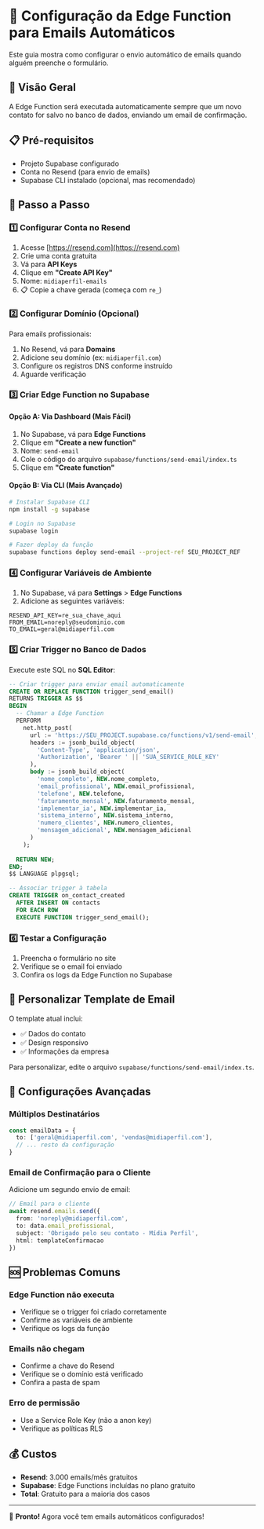 # 📧 Configuração da Edge Function para Emails Automáticos

Este guia mostra como configurar o envio automático de emails quando alguém preenche o formulário.

## 🎯 Visão Geral

A Edge Function será executada automaticamente sempre que um novo contato for salvo no banco de dados, enviando um email de confirmação.

## 📋 Pré-requisitos

- Projeto Supabase configurado
- Conta no Resend (para envio de emails)
- Supabase CLI instalado (opcional, mas recomendado)

## 🚀 Passo a Passo

### 1️⃣ **Configurar Conta no Resend**

1. Acesse [https://resend.com](https://resend.com)
2. Crie uma conta gratuita
3. Vá para **API Keys**
4. Clique em **"Create API Key"**
5. Nome: `midiaperfil-emails`
6. 📋 Copie a chave gerada (começa com `re_`)

### 2️⃣ **Configurar Domínio (Opcional)**

Para emails profissionais:
1. No Resend, vá para **Domains**
2. Adicione seu domínio (ex: `midiaperfil.com`)
3. Configure os registros DNS conforme instruído
4. Aguarde verificação

### 3️⃣ **Criar Edge Function no Supabase**

#### Opção A: Via Dashboard (Mais Fácil)

1. No Supabase, vá para **Edge Functions**
2. Clique em **"Create a new function"**
3. Nome: `send-email`
4. Cole o código do arquivo `supabase/functions/send-email/index.ts`
5. Clique em **"Create function"**

#### Opção B: Via CLI (Mais Avançado)

```bash
# Instalar Supabase CLI
npm install -g supabase

# Login no Supabase
supabase login

# Fazer deploy da função
supabase functions deploy send-email --project-ref SEU_PROJECT_REF
```

### 4️⃣ **Configurar Variáveis de Ambiente**

1. No Supabase, vá para **Settings** > **Edge Functions**
2. Adicione as seguintes variáveis:

```
RESEND_API_KEY=re_sua_chave_aqui
FROM_EMAIL=noreply@seudominio.com
TO_EMAIL=geral@midiaperfil.com
```

### 5️⃣ **Criar Trigger no Banco de Dados**

Execute este SQL no **SQL Editor**:

```sql
-- Criar trigger para enviar email automaticamente
CREATE OR REPLACE FUNCTION trigger_send_email()
RETURNS TRIGGER AS $$
BEGIN
  -- Chamar a Edge Function
  PERFORM
    net.http_post(
      url := 'https://SEU_PROJECT.supabase.co/functions/v1/send-email',
      headers := jsonb_build_object(
        'Content-Type', 'application/json',
        'Authorization', 'Bearer ' || 'SUA_SERVICE_ROLE_KEY'
      ),
      body := jsonb_build_object(
        'nome_completo', NEW.nome_completo,
        'email_profissional', NEW.email_profissional,
        'telefone', NEW.telefone,
        'faturamento_mensal', NEW.faturamento_mensal,
        'implementar_ia', NEW.implementar_ia,
        'sistema_interno', NEW.sistema_interno,
        'numero_clientes', NEW.numero_clientes,
        'mensagem_adicional', NEW.mensagem_adicional
      )
    );
  
  RETURN NEW;
END;
$$ LANGUAGE plpgsql;

-- Associar trigger à tabela
CREATE TRIGGER on_contact_created
  AFTER INSERT ON contacts
  FOR EACH ROW
  EXECUTE FUNCTION trigger_send_email();
```

### 6️⃣ **Testar a Configuração**

1. Preencha o formulário no site
2. Verifique se o email foi enviado
3. Confira os logs da Edge Function no Supabase

## 📧 Personalizar Template de Email

O template atual inclui:
- ✅ Dados do contato
- ✅ Design responsivo
- ✅ Informações da empresa

Para personalizar, edite o arquivo `supabase/functions/send-email/index.ts`.

## 🔧 Configurações Avançadas

### Múltiplos Destinatários

```typescript
const emailData = {
  to: ['geral@midiaperfil.com', 'vendas@midiaperfil.com'],
  // ... resto da configuração
}
```

### Email de Confirmação para o Cliente

Adicione um segundo envio de email:

```typescript
// Email para o cliente
await resend.emails.send({
  from: 'noreply@midiaperfil.com',
  to: data.email_profissional,
  subject: 'Obrigado pelo seu contato - Mídia Perfil',
  html: templateConfirmacao
})
```

## 🆘 Problemas Comuns

### Edge Function não executa
- Verifique se o trigger foi criado corretamente
- Confirme as variáveis de ambiente
- Verifique os logs da função

### Emails não chegam
- Confirme a chave do Resend
- Verifique se o domínio está verificado
- Confira a pasta de spam

### Erro de permissão
- Use a Service Role Key (não a anon key)
- Verifique as políticas RLS

## 💰 Custos

- **Resend**: 3.000 emails/mês gratuitos
- **Supabase**: Edge Functions incluídas no plano gratuito
- **Total**: Gratuito para a maioria dos casos

---

🎉 **Pronto!** Agora você tem emails automáticos configurados!